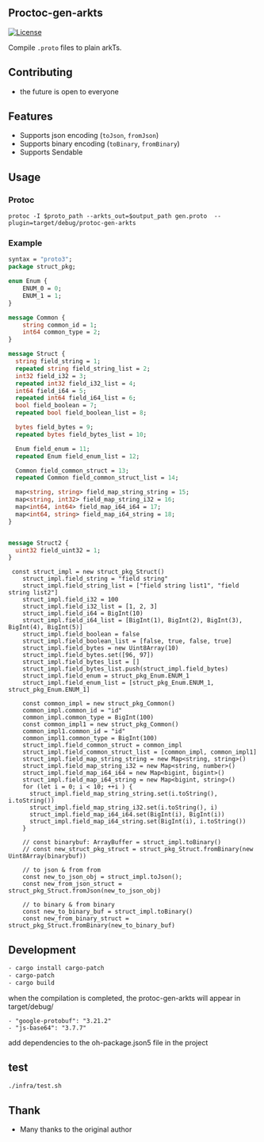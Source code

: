 
## Proctoc-gen-arkts
[![License](https://img.shields.io/badge/MIT-blue.svg)](https://opensource.org/license/MIT)


Compile `.proto` files to plain arkTs.




## Contributing
- the future is open to everyone


## Features

- Supports json encoding (`toJson`, `fromJson`)
- Supports binary encoding (`toBinary`, `fromBinary`)
- Supports Sendable

## Usage

### Protoc

```properties
protoc -I $proto_path --arkts_out=$output_path gen.proto  --plugin=target/debug/protoc-gen-arkts
```


### Example

```proto
syntax = "proto3";
package struct_pkg;

enum Enum {
    ENUM_0 = 0;
    ENUM_1 = 1;
}

message Common {
	string common_id = 1;
	int64 common_type = 2;
}

message Struct {
  string field_string = 1;
  repeated string field_string_list = 2;
  int32 field_i32 = 3;
  repeated int32 field_i32_list = 4;
  int64 field_i64 = 5;
  repeated int64 field_i64_list = 6;
  bool field_boolean = 7;
  repeated bool field_boolean_list = 8;

  bytes field_bytes = 9;
  repeated bytes field_bytes_list = 10;

  Enum field_enum = 11;
  repeated Enum field_enum_list = 12;

  Common field_common_struct = 13;
  repeated Common field_common_struct_list = 14;

  map<string, string> field_map_string_string = 15;
  map<string, int32> field_map_string_i32 = 16;
  map<int64, int64> field_map_i64_i64 = 17;
  map<int64, string> field_map_i64_string = 18;  
}


message Struct2 {
  uint32 field_uint32 = 1;
}
```


```arkts
 const struct_impl = new struct_pkg_Struct()
    struct_impl.field_string = "field string"
    struct_impl.field_string_list = ["field string list1", "field string list2"]
    struct_impl.field_i32 = 100
    struct_impl.field_i32_list = [1, 2, 3]
    struct_impl.field_i64 = BigInt(10)
    struct_impl.field_i64_list = [BigInt(1), BigInt(2), BigInt(3), BigInt(4), BigInt(5)]
    struct_impl.field_boolean = false
    struct_impl.field_boolean_list = [false, true, false, true]
    struct_impl.field_bytes = new Uint8Array(10)
    struct_impl.field_bytes.set([96, 97])
    struct_impl.field_bytes_list = []
    struct_impl.field_bytes_list.push(struct_impl.field_bytes)
    struct_impl.field_enum = struct_pkg_Enum.ENUM_1
    struct_impl.field_enum_list = [struct_pkg_Enum.ENUM_1, struct_pkg_Enum.ENUM_1]

    const common_impl = new struct_pkg_Common()
    common_impl.common_id = "id"
    common_impl.common_type = BigInt(100)
    const common_impl1 = new struct_pkg_Common()
    common_impl1.common_id = "id"
    common_impl1.common_type = BigInt(100)
    struct_impl.field_common_struct = common_impl
    struct_impl.field_common_struct_list = [common_impl, common_impl1]
    struct_impl.field_map_string_string = new Map<string, string>()
    struct_impl.field_map_string_i32 = new Map<string, number>()
    struct_impl.field_map_i64_i64 = new Map<bigint, bigint>()
    struct_impl.field_map_i64_string = new Map<bigint, string>()
    for (let i = 0; i < 10; ++i ) {
      struct_impl.field_map_string_string.set(i.toString(), i.toString())
      struct_impl.field_map_string_i32.set(i.toString(), i)
      struct_impl.field_map_i64_i64.set(BigInt(i), BigInt(i))
      struct_impl.field_map_i64_string.set(BigInt(i), i.toString())
    }

    // const binarybuf: ArrayBuffer = struct_impl.toBinary()
    // const new_struct_pkg_struct = struct_pkg_Struct.fromBinary(new Uint8Array(binarybuf))

    // to json & from from
    const new_to_json_obj = struct_impl.toJson();
    const new_from_json_struct = struct_pkg_Struct.fromJson(new_to_json_obj)

    // to binary & from binary
    const new_to_binary_buf = struct_impl.toBinary()
    const new_from_binary_struct = struct_pkg_Struct.fromBinary(new_to_binary_buf)

```

## Development

```sh
- cargo install cargo-patch
- cargo-patch
- cargo build
```
when the compilation is completed, the protoc-gen-arkts will appear in target/debug/


```harmony dependencies
- "google-protobuf": "3.21.2"
- "js-base64": "3.7.7"
```
add dependencies to the oh-package.json5 file in the project


## test

```sh
./infra/test.sh
```



## Thank
- Many thanks to the original author
